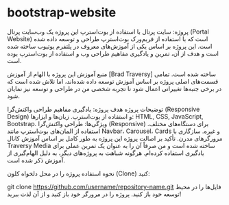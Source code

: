 # bootstrap-website



پروژه: سایت پرتال با استفاده از بوت‌استرپ
این پروژه یک وب‌سایت پرتال (Portal Website) است که با استفاده از فریم‌ورک بوت‌استرپ طراحی و توسعه داده شده است. این پروژه بر اساس یکی از آموزش‌های معروف در پلتفرم یوتیوب ساخته شده است و هدف از آن، تمرین و یادگیری مفاهیم طراحی وب و استفاده از بوت‌استرپ بوده است.

منبع آموزش
این پروژه با الهام از آموزش [Brad Traversy] ساخته شده است. تمامی قسمت‌های اصلی پروژه بر اساس آموزش توسعه داده شده‌اند، اما تلاش شده است که در برخی جنبه‌ها تغییراتی اعمال شود تا تجربه شخصی من در طراحی و توسعه نیز نمایان شود.

توضیحات پروژه
هدف پروژه: یادگیری مفاهیم طراحی واکنش‌گرا (Responsive Design) و استفاده از بوت‌استرپ.
زبان‌ها و ابزارها: HTML, CSS, JavaScript, Bootstrap.
ویژگی‌ها:
طراحی واکنش‌گرا (Responsive) برای دستگاه‌های مختلف.
استفاده از المان‌های بوت‌استرپ مانند Navbar، Carousel، Cards و غیره.
سازگاری با مرورگرهای مدرن.
تأکید بر اصالت پروژه
این پروژه به طور کامل بر اساس آموزش کانال Traversy Media ساخته شده است و من صرفاً آن را به عنوان یک تمرین عملی برای یادگیری استفاده کرده‌ام. هرگونه شباهت به پروژه‌های دیگر، به دلیل الهام‌گیری از آموزش ذکر شده است.

نحوه استفاده
پروژه را در محل دلخواه کلون (Clone) کنید:

git clone https://github.com/username/repository-name.git
فایل‌ها را در محیط توسعه خود باز کنید.
پروژه را در مرورگر خود باز کنید و از آن لذت ببرید!
